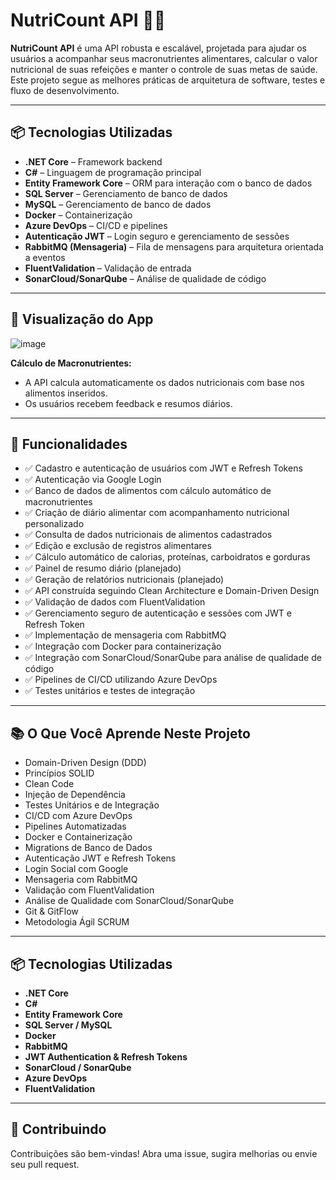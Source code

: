 # NutriCount API 🥗💪

**NutriCount API** é uma API robusta e escalável, projetada para ajudar os usuários a acompanhar seus macronutrientes alimentares, calcular o valor nutricional de suas refeições e manter o controle de suas metas de saúde. Este projeto segue as melhores práticas de arquitetura de software, testes e fluxo de desenvolvimento.

---

## 📦 Tecnologias Utilizadas

- **.NET Core** – Framework backend  
- **C#** – Linguagem de programação principal  
- **Entity Framework Core** – ORM para interação com o banco de dados  
- **SQL Server** – Gerenciamento de banco de dados  
- **MySQL** – Gerenciamento de banco de dados  
- **Docker** – Containerização  
- **Azure DevOps** – CI/CD e pipelines  
- **Autenticação JWT** – Login seguro e gerenciamento de sessões  
- **RabbitMQ (Mensageria)** – Fila de mensagens para arquitetura orientada a eventos  
- **FluentValidation** – Validação de entrada  
- **SonarCloud/SonarQube** – Análise de qualidade de código  

---

## 📱 Visualização do App

![image](https://github.com/user-attachments/assets/a932644b-81ea-4e30-b568-91f01b37e3eb)

**Cálculo de Macronutrientes:**  
- A API calcula automaticamente os dados nutricionais com base nos alimentos inseridos.  
- Os usuários recebem feedback e resumos diários.  

---

## 🚀 Funcionalidades

- ✅ Cadastro e autenticação de usuários com JWT e Refresh Tokens  
- ✅ Autenticação via Google Login  
- ✅ Banco de dados de alimentos com cálculo automático de macronutrientes  
- ✅ Criação de diário alimentar com acompanhamento nutricional personalizado  
- ✅ Consulta de dados nutricionais de alimentos cadastrados  
- ✅ Edição e exclusão de registros alimentares  
- ✅ Cálculo automático de calorias, proteínas, carboidratos e gorduras  
- ✅ Painel de resumo diário (planejado)  
- ✅ Geração de relatórios nutricionais (planejado)  
- ✅ API construída seguindo Clean Architecture e Domain-Driven Design  
- ✅ Validação de dados com FluentValidation  
- ✅ Gerenciamento seguro de autenticação e sessões com JWT e Refresh Token  
- ✅ Implementação de mensageria com RabbitMQ  
- ✅ Integração com Docker para containerização  
- ✅ Integração com SonarCloud/SonarQube para análise de qualidade de código  
- ✅ Pipelines de CI/CD utilizando Azure DevOps  
- ✅ Testes unitários e testes de integração  

---

## 📚 O Que Você Aprende Neste Projeto

- Domain-Driven Design (DDD)  
- Princípios SOLID  
- Clean Code  
- Injeção de Dependência  
- Testes Unitários e de Integração  
- CI/CD com Azure DevOps  
- Pipelines Automatizadas  
- Docker e Containerização  
- Migrations de Banco de Dados  
- Autenticação JWT e Refresh Tokens  
- Login Social com Google  
- Mensageria com RabbitMQ  
- Validação com FluentValidation  
- Análise de Qualidade com SonarCloud/SonarQube  
- Git & GitFlow  
- Metodologia Ágil SCRUM  

---

## 📦 Tecnologias Utilizadas

- **.NET Core**  
- **C#**  
- **Entity Framework Core**  
- **SQL Server / MySQL**  
- **Docker**  
- **RabbitMQ**  
- **JWT Authentication & Refresh Tokens**  
- **SonarCloud / SonarQube**  
- **Azure DevOps**  
- **FluentValidation**  
---

## 🤝 Contribuindo
Contribuições são bem-vindas! Abra uma issue, sugira melhorias ou envie seu pull request.

